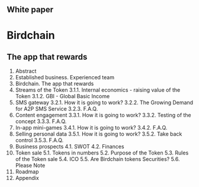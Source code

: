 ## White paper
# Birdchain
## The app that rewards


1. Abstract
2. Established business. Experienced team
3. Birdchain. The app that rewards
  1. Streams of the Token
     3.1.1. Internal economics - raising value of the Token
     3.1.2. GBI - Global Basic Income
  2. SMS gateway
     3.2.1. How it is going to work? 
     3.2.2. The Growing Demand for A2P SMS Service
     3.2.3. F.A.Q.
  3. Content engagement
     3.3.1. How it is going to work? 
     3.3.2. Testing of the concept
     3.3.3. F.A.Q.
  4. In-app mini-games
     3.4.1. How it is going to work? 
     3.4.2. F.A.Q.
  5. Selling personal data
     3.5.1. How it is going to work? 
     3.5.2. Take back control 
     3.5.3. F.A.Q.
4. Business prospects
  4.1. SWOT
  4.2. Finances
5. Token sale
  5.1. Tokens in numbers
  5.2. Purpose of the Token
  5.3. Rules of the Token sale
  5.4. ICO
  5.5. Are Birdchain tokens Securities?
  5.6. Please Note
6. Roadmap
7. Appendix

